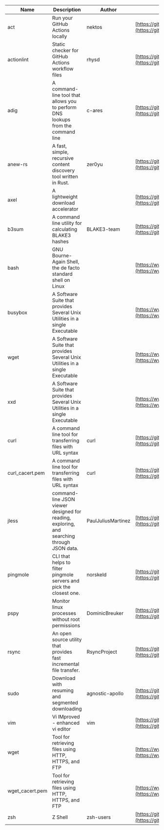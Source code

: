 | Name | Description | Author | WebURL | Repository | Stars | Version | Updated | Size | SHA256SUM | B3SUM | Source | Language | License |
| ---- | ----------- | ------ | ------ | ---------- | ----- | ------- | ------- | ---- | --- | ------|------ | -------- | ------- |
| act | Run your GitHub Actions locally | nektos | [https://github.com/nektos/act](https://github.com/nektos/act) | [https://github.com/nektos/act](https://github.com/nektos/act) | 53978 | v0.2.67 | 2024-09-16T02:36:42Z |  | 334f3eb3ad5322410e1e5d1643462bbf22651502a2ae534fc9dfa39f29346624 | be42c585683ca027577242180f8ca73042124045266c66282ebd4865c1e4152f | https://bin.ajam.dev/arm64_v8a_Android/act | Go | MIT License |
| actionlint | Static checker for GitHub Actions workflow files | rhysd | [https://github.com/rhysd/actionlint](https://github.com/rhysd/actionlint) | [https://github.com/rhysd/actionlint](https://github.com/rhysd/actionlint) | 2696 | v1.7.1 | 2024-09-17T13:38:58Z |  | c3216fc038dd0dfb3e88d46ab061129ef56f45283c0feaa1e6498d40514bc463 | 747a57a1bc57d6348b2d9af55c0106696922cbcbdbbae25e8f78a0c3fd769f72 | https://bin.ajam.dev/arm64_v8a_Android/actionlint | Go | MIT License |
| adig | A command-line tool that allows you to perform DNS lookups from the command line | c-ares | [https://github.com/c-ares/c-ares](https://github.com/c-ares/c-ares) | [https://github.com/c-ares/c-ares](https://github.com/c-ares/c-ares) | 1844 | v1.33.1 | 2024-09-17T15:53:23Z |  | d98121541ced5ecae066c56c6fcc7e82b20c11336042b043127e967c0bb8fa06 | 82d92d4cc2c4928fb7d2ba157f30e33335e825059aaedff3ab801ac7a01441f1 | https://bin.ajam.dev/arm64_v8a_Android/adig | C | MIT License |
| anew-rs | A fast, simple, recursive content discovery tool written in Rust. | zer0yu | [https://github.com/zer0yu/anew](https://github.com/zer0yu/anew) | [https://github.com/zer0yu/anew](https://github.com/zer0yu/anew) | 12 | v0.1.0 | 2024-05-08T12:29:15Z |  | 28b5d66571c896286911c1c6cf7f670180f334c79b72ff172e578953beeebeeb | e829e92fdf23c567ed71cf97b0246dc629f4933301e9a4a705d9580103faa543 | https://bin.ajam.dev/arm64_v8a_Android/anew-rs | Rust | MIT License |
| axel | A lightweight download accelerator |  | [https://github.com/axel/axel](https://github.com/axel/axel) | [https://github.com/axel/axel](https://github.com/axel/axel) |  |  |  |  | 01f17dd5f93487a022fb17ade413bb5cc30b4fa2de8b057a19524d1ae68f54b8 | 69f3f6eceac29546f551f57723b7975666e7d5037d85a4923576cd05d17f5106 | https://bin.ajam.dev/arm64_v8a_Android/axel |  |  |
| b3sum | A command line utility for calculating BLAKE3 hashes | BLAKE3-team | [https://github.com/BLAKE3-team/BLAKE3](https://github.com/BLAKE3-team/BLAKE3) | [https://github.com/BLAKE3-team/BLAKE3](https://github.com/BLAKE3-team/BLAKE3) | 5026 | 1.5.4 | 2024-09-14T14:37:47Z |  | 7289c8bf5243559f3fa07b662b35f6b00022dffdf2a5e3eebf5f49ff49d60bcf | ef08e5d79c0b77fe077b627f8c115fe818c8730c02f32973fa9802e12cf23d0a | https://bin.ajam.dev/arm64_v8a_Android/b3sum | Assembly | Apache License 2.0 |
| bash | GNU Bourne-Again Shell, the de facto standard shell on Linux |  | [https://www.bash.ws/](https://www.bash.ws/) | []() |  |  |  |  | a4ee357939f6a21080f8602f32122c4f548442ca9b8a057d8d17c001d4ccf45a | 9d441359c85f0c6e248adec301356b42964ae7f61d874c02e728b3d14bd125d6 | https://bin.ajam.dev/arm64_v8a_Android/bash |  |  |
| busybox | A Software Suite that provides Several Unix Utilities in a single Executable |  | [https://www.busybox.net/](https://www.busybox.net/) | []() |  |  |  |  | 9245e81fd64af88ebd6754947ec4639004f5623b5d5c1a7938044d26635dc1d7 | 14dd524cf0aa3e0533f27f8545e07b57032ac2378d9f8d48a129f068299ef16b | https://bin.ajam.dev/arm64_v8a_Android/busybox |  |  |
| wget | A Software Suite that provides Several Unix Utilities in a single Executable |  | [https://www.busybox.net/](https://www.busybox.net/) | []() |  |  |  |  | b3c59c59fdd2febb5bb187ed2cfe5c9480c316694cb0d52697af16a7078fc9bf | f75afe8cb957a5029634229c926d0699aba4daec244374706a7570fc8f3c021d | https://bin.ajam.dev/arm64_v8a_Android/wget |  |  |
| xxd | A Software Suite that provides Several Unix Utilities in a single Executable |  | [https://www.busybox.net/](https://www.busybox.net/) | []() |  |  |  |  | 74669801b192b132ad9419ce4da2c90160309a9b0195dce05516828b6517925a | 3027277a321b2c28844f0fde52022d7b88c973d4b943f4f8cdbe2ad56438d0fa | https://bin.ajam.dev/arm64_v8a_Android/xxd |  |  |
| curl | A command line tool for transferring files with URL syntax | curl | [https://github.com/curl/curl](https://github.com/curl/curl) | [https://github.com/curl/curl](https://github.com/curl/curl) | 35407 | curl-8_10_1 | 2024-09-18T05:57:58Z |  | 6ed24a17773b005bed314b52f7268d2e1ef92503e2b924e5aed7c073e92cc33f | a9dfc81e6ba374503df4d377ac07b2cbad11a8067dfcb56507d93bac9bb50962 | https://bin.ajam.dev/arm64_v8a_Android/curl | C | Other |
| curl_cacert.pem | A command line tool for transferring files with URL syntax | curl | [https://github.com/curl/curl](https://github.com/curl/curl) | [https://github.com/curl/curl](https://github.com/curl/curl) | 35407 | curl-8_10_1 | 2024-09-18T05:57:58Z |  | 1bf458412568e134a4514f5e170a328d11091e071c7110955c9884ed87972ac9 | d0993af134271f1511e1b5f01a2bfe216d4bf22d8c5d0f9cd60f9f6b9626d65e | https://bin.ajam.dev/arm64_v8a_Android/curl_cacert.pem | C | Other |
| jless | command-line JSON viewer designed for reading, exploring, and searching through JSON data. | PaulJuliusMartinez | [https://github.com/PaulJuliusMartinez/jless](https://github.com/PaulJuliusMartinez/jless) | [https://github.com/PaulJuliusMartinez/jless](https://github.com/PaulJuliusMartinez/jless) | 4714 | v0.9.0 | 2024-09-07T16:16:59Z |  | 4fb8394e4874e328d2825db46a637e96d018c38340d5741767395aa83e06b7be | 11968e37028a57353efbba052401a3679ee0dc604f7515a052ddebae5ad1dace | https://bin.ajam.dev/arm64_v8a_Android/jless | Rust | MIT License |
| pingmole | CLI that helps to filter pingmole servers and pick the closest one. | norskeld | [https://github.com/norskeld/pingmole](https://github.com/norskeld/pingmole) | [https://github.com/norskeld/pingmole](https://github.com/norskeld/pingmole) | 4 |  | 2024-04-16T11:28:34Z |  | b2684fd9b89d3ab6d66ea0ce18b22a1dade3d22ea12e9f6453de347db8e6584c | 64bf0202a5d8978f8cd713dfc1b380c21d77f5ac12fec67dd736a9a7b0e4dce0 | https://bin.ajam.dev/arm64_v8a_Android/pingmole | Rust | MIT License |
| pspy | Monitor linux processes without root permissions | DominicBreuker | [https://github.com/DominicBreuker/pspy](https://github.com/DominicBreuker/pspy) | [https://github.com/DominicBreuker/pspy](https://github.com/DominicBreuker/pspy) | 4859 | v1.2.1 | 2023-01-17T21:09:22Z |  | 16c29602e69964565ca6c0279332e57ea6a96449bc7a599c71b8b0edeb0eaec4 | 363fc12bc08d6c611bd08c4b20d603c2d89cbe4ad077be211b2617cce730f85c | https://bin.ajam.dev/arm64_v8a_Android/pspy | Go | GNU General Public License v3.0 |
| rsync | An open source utility that provides fast incremental file transfer. | RsyncProject | [https://github.com/WayneD/rsync](https://github.com/WayneD/rsync) | [https://github.com/WayneD/rsync](https://github.com/WayneD/rsync) | 2713 | v3.3.0 | 2024-07-06T04:30:43Z |  | 7f01b6f718f032445a9625ae477cca8a8ed493a3061a06885368d4b4946cbaf5 | 3adb9072c2db6e1be9a47ec3ea860a939f817189d40db9deffda2f52a138c40d | https://bin.ajam.dev/arm64_v8a_Android/rsync | C | Other |
| sudo | Download with resuming and segmented downloading | agnostic-apollo | [https://github.com/agnostic-apollo/sudo](https://github.com/agnostic-apollo/sudo) | [https://github.com/agnostic-apollo/sudo](https://github.com/agnostic-apollo/sudo) | 88 | v0.2.0 | 2021-04-10T21:03:10Z |  | 9e56787b3ca489a9eb9e3a64f54944aa92c728d18576972ef7ef6bb10ca6462c | 261a7ec6cf5ed2fbc82f8128f2583eda7faeb8939b9e08143046f0b046e504ae | https://bin.ajam.dev/arm64_v8a_Android/sudo | Shell | MIT License |
| vim | Vi IMproved - enhanced vi editor | vim | [https://github.com/vim/vim](https://github.com/vim/vim) | [https://github.com/vim/vim](https://github.com/vim/vim) | 36099 | v9.1.0736 | 2024-09-17T18:27:01Z |  | a4bc536de9309201fe211ccd8cd38952c24e001c52a4f52997ad3a23467b0041 | f63d78615c34f9e275d751d557f0d9a0cc2241f6f1c848c0abe29396039e769b | https://bin.ajam.dev/arm64_v8a_Android/vim | Vim Script | Vim License |
| wget | Tool for retrieving files using HTTP, HTTPS, and FTP |  | [https://www.gnu.org/software/wget/](https://www.gnu.org/software/wget/) | []() |  |  |  |  | b3c59c59fdd2febb5bb187ed2cfe5c9480c316694cb0d52697af16a7078fc9bf | f75afe8cb957a5029634229c926d0699aba4daec244374706a7570fc8f3c021d | https://bin.ajam.dev/arm64_v8a_Android/wget |  |  |
| wget_cacert.pem | Tool for retrieving files using HTTP, HTTPS, and FTP |  | [https://www.gnu.org/software/wget/](https://www.gnu.org/software/wget/) | []() |  |  |  |  | 1bf458412568e134a4514f5e170a328d11091e071c7110955c9884ed87972ac9 | d0993af134271f1511e1b5f01a2bfe216d4bf22d8c5d0f9cd60f9f6b9626d65e | https://bin.ajam.dev/arm64_v8a_Android/wget_cacert.pem |  |  |
| zsh | Z Shell | zsh-users | [https://github.com/zsh-users/zsh](https://github.com/zsh-users/zsh) | [https://github.com/zsh-users/zsh](https://github.com/zsh-users/zsh) | 3601 | zsh-5.9 | 2024-09-14T19:44:41Z |  | 2572885eec907008a6edb778df16f3ef02164f3167b6e909f6ce300e676b983e | b72e4cf4ef0584853896a8e8751d2a3da25d0786033eccdf2fd3647ecb9eb696 | https://bin.ajam.dev/arm64_v8a_Android/zsh | C | Other |
